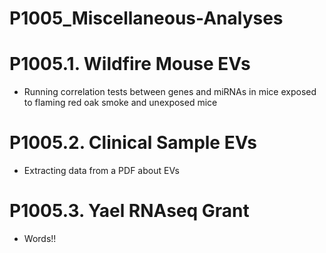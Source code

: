 # P1005_Miscellaneous-Analyses

# P1005.1. Wildfire Mouse EVs
- Running correlation tests between genes and miRNAs in mice exposed to flaming red oak smoke and unexposed mice

# P1005.2. Clinical Sample EVs
- Extracting data from a PDF about EVs

# P1005.3. Yael RNAseq Grant
- Words!!
